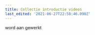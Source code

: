 ```yaml
---
title: Collectie introductie videos
last_edited: '2021-06-27T22:58:46.090Z'
---
```

word aan gewerkt